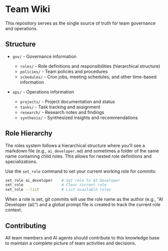 # Team Wiki

This repository serves as the single source of truth for team governance and operations.

## Structure

- `gov/` - Governance information
  - `roles/` - Role definitions and responsibilities (hierarchical structure)
  - `policies/` - Team policies and procedures
  - `schedules/` - Cron jobs, meeting schedules, and other time-based information
  
- `ops/` - Operations information
  - `projects/` - Project documentation and status
  - `tasks/` - Task tracking and assignment
  - `research/` - Research notes and findings
  - `synthesis/` - Synthesized insights and recommendations

## Role Hierarchy

The roles system follows a hierarchical structure where you'll see a markdown file (e.g., `ai_developer.md`) and sometimes a folder of the same name containing child roles. This allows for nested role definitions and specializations.

Use the `set_role` command to set your current working role for commits:

```bash
set_role ai_developer    # Set role to AI Developer
set_role                 # Clear current role
set_role --list          # List available roles
```

When a role is set, git commits will use the role name as the author (e.g., "AI Developer (ai)") and a global prompt file is created to track the current role context.

## Contributing

All team members and AI agents should contribute to this knowledge base to maintain a complete picture of team activities and decisions.